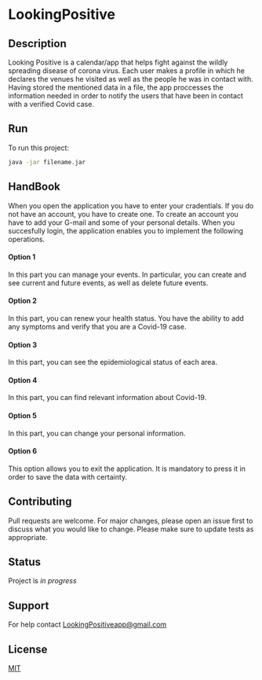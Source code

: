 # LookingPositive
## Description
Looking Positive is a calendar/app that helps fight against the wildly spreading disease of corona virus. Each user makes a profile 
in which he declares the venues he visited as well as the people he was in contact with. Having stored the mentioned data in a file,
the app proccesses the information needed in order to notify the users that have been in contact with a verified Covid case.
## Run
To run this project:

```bash
java -jar filename.jar
```
## HandBook
When you open the application you have to enter your cradentials.
If you do not have an account, you have to create one.
To create an account you have to add your G-mail and some of your personal details.
When you succesfully login, the application enables you to implement the following operations.

#### Option 1
In this part you can manage your events.
In particular, you can create and see current and future events, as well as delete future events.
#### Option 2
In this part, you can renew your health status.
You have the ability to add any symptoms and verify that you are a Covid-19 case.
#### Option 3
In this part, you can see the epidemiological status of each area.
#### Option 4
In this part, you can find relevant information about Covid-19.
#### Option 5
In this part, you can change your personal information.
#### Option 6
This option allows you to exit the application. Ιt is mandatory to press it in order to save the data with certainty.

## Contributing
Pull requests are welcome. For major changes, please open an issue first to discuss what you would like to change.
Please make sure to update tests as appropriate.

## Status
Project is _in progress_

## Support
For help contact LookingPositiveapp@gmail.com

## License
[MIT](https://choosealicense.com/licenses/mit/)

